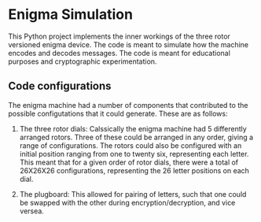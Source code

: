 # Enigma Simulation
This Python project implements the inner workings of the three rotor versioned enigma device. The code is meant to simulate how the machine encodes and decodes messages. The code is meant for educational purposes and cryptographic experimentation.

## Code configurations
The enigma machine had a number of components that contributed to the possible configutations that it could generate. These are as follows:

1. The three rotor dials: Calssically the enigma machine had 5 differently arranged rotors. Three of these could be arranged in any order, giving a range of configurations. The rotors could also be configured with an initial position ranging from one to twenty six, representing each letter. This meant that for a given order of rotor dials, there were a total of 26X26X26 configurations, representing the 26 letter positions on each dial. 

2. The plugboard: This allowed for pairing of letters, such that one could be swapped with the other during encryption/decryption, and vice versea. 

